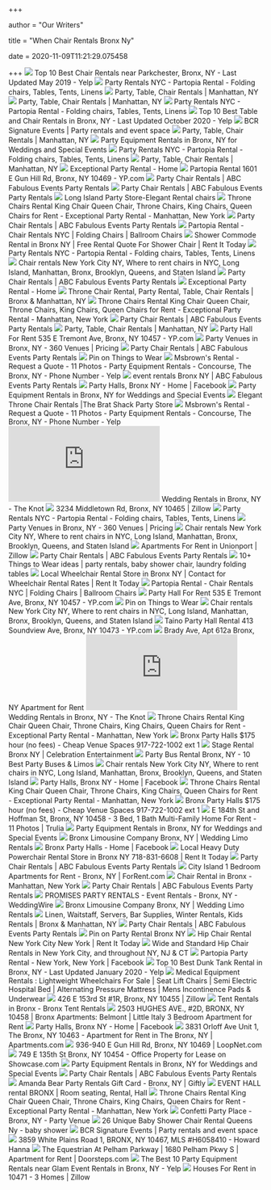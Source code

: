 +++
        
author = "Our Writers"
        
title = "When Chair Rentals Bronx Ny"
        
date = 2020-11-09T11:21:29.075458
        
+++
[ ![](https://s3-media1.fl.yelpcdn.com/bphoto/1fxVcRnEMCjKLxlp6zuVeg/ls.jpg)](https://s3-media1.fl.yelpcdn.com/bphoto/1fxVcRnEMCjKLxlp6zuVeg/ls.jpg) Top 10 Best Chair Rentals near Parkchester, Bronx, NY - Last Updated May  2019 - Yelp
[ ![](https://partopiarental.com/wp-content/uploads/2019/04/table-slider-2.jpg)](https://partopiarental.com/wp-content/uploads/2019/04/table-slider-2.jpg) Party Rentals NYC - Partopia Rental - Folding chairs, Tables, Tents, Linens
[ ![](https://www.abbottspartyrental.com/image/118963988.jpg)](https://www.abbottspartyrental.com/image/118963988.jpg) Party, Table, Chair Rentals | Manhattan, NY
[ ![](https://www.abbottspartyrental.com/image/133005952.jpg)](https://www.abbottspartyrental.com/image/133005952.jpg) Party, Table, Chair Rentals | Manhattan, NY
[ ![](https://partopiarental.com/wp-content/uploads/2019/04/background-slider1.jpg)](https://partopiarental.com/wp-content/uploads/2019/04/background-slider1.jpg) Party Rentals NYC - Partopia Rental - Folding chairs, Tables, Tents, Linens
[ ![](https://s3-media0.fl.yelpcdn.com/bphoto/tWOjl-u_Me_eRrJIOHaugw/ls.jpg)](https://s3-media0.fl.yelpcdn.com/bphoto/tWOjl-u_Me_eRrJIOHaugw/ls.jpg) Top 10 Best Table and Chair Rentals in Bronx, NY - Last Updated October  2020 - Yelp
[ ![](http://bcrrental.com/home/wp-content/uploads/2015/05/header2.jpg)](http://bcrrental.com/home/wp-content/uploads/2015/05/header2.jpg) BCR Signature Events | Party rentals and event space
[ ![](https://www.abbottspartyrental.com/image/133005941.jpg)](https://www.abbottspartyrental.com/image/133005941.jpg) Party, Table, Chair Rentals | Manhattan, NY
[ ![](https://eventective-media.azureedge.net/2593520_md.jpg)](https://eventective-media.azureedge.net/2593520_md.jpg) Party Equipment Rentals in Bronx, NY for Weddings and Special Events
[ ![](https://partopiarental.com/wp-content/uploads/2020/01/silver-ballroom-white-cushion-min.jpg)](https://partopiarental.com/wp-content/uploads/2020/01/silver-ballroom-white-cushion-min.jpg) Party Rentals NYC - Partopia Rental - Folding chairs, Tables, Tents, Linens
[ ![](https://www.abbottspartyrental.com/image/133005943.png)](https://www.abbottspartyrental.com/image/133005943.png) Party, Table, Chair Rentals | Manhattan, NY
[ ![](http://nebula.wsimg.com/89bae322c59f702214407e6e14236931?AccessKeyId=C7245BFDD59D428517FB&disposition=0&alloworigin=1)](http://nebula.wsimg.com/89bae322c59f702214407e6e14236931?AccessKeyId=C7245BFDD59D428517FB&disposition=0&alloworigin=1) Exceptional Party Rental - Home
[ ![](https://i2.ypcdn.com/blob/8a84563e2a0c76377cce71364b70d5cd4a4ab189_400x260_crop.jpg)](https://i2.ypcdn.com/blob/8a84563e2a0c76377cce71364b70d5cd4a4ab189_400x260_crop.jpg) Partopia Rental 1601 E Gun Hill Rd, Bronx, NY 10469 - YP.com
[ ![](https://www.abcfabulousevents.com/wp-content/uploads/2018/02/white-plastic-folding-chair.jpg)](https://www.abcfabulousevents.com/wp-content/uploads/2018/02/white-plastic-folding-chair.jpg) Party Chair Rentals | ABC Fabulous Events Party Rentals
[ ![](https://www.abcfabulousevents.com/wp-content/uploads/2018/02/white-chiavari-ballroom-chair.jpg)](https://www.abcfabulousevents.com/wp-content/uploads/2018/02/white-chiavari-ballroom-chair.jpg) Party Chair Rentals | ABC Fabulous Events Party Rentals
[ ![](https://thebratshack.com/wp-content/uploads/2016/06/pinkyprincesschair.jpg)](https://thebratshack.com/wp-content/uploads/2016/06/pinkyprincesschair.jpg) Long Island Party Store-Elegant Rental chairs
[ ![](http://nebula.wsimg.com/2d0f3618e9cf2e880f9d269b18b4ae89?AccessKeyId=C7245BFDD59D428517FB&disposition=0&alloworigin=1)](http://nebula.wsimg.com/2d0f3618e9cf2e880f9d269b18b4ae89?AccessKeyId=C7245BFDD59D428517FB&disposition=0&alloworigin=1) Throne Chairs Rental King Chair Queen Chair, Throne Chairs, King Chairs,  Queen Chairs for Rent - Exceptional Party Rental - Manhattan, New York
[ ![](https://www.abcfabulousevents.com/wp-content/uploads/2018/03/Ghost-Chair-Lucite.png)](https://www.abcfabulousevents.com/wp-content/uploads/2018/03/Ghost-Chair-Lucite.png) Party Chair Rentals | ABC Fabulous Events Party Rentals
[ ![](https://partopiarental.com/wp-content/uploads/2019/04/Ghost.jpg)](https://partopiarental.com/wp-content/uploads/2019/04/Ghost.jpg) Partopia Rental - Chair Rentals NYC | Folding Chairs | Ballroom Chairs
[ ![](https://www.rentittoday.com/cmsAdmin/uploads/commode_012.jpg)](https://www.rentittoday.com/cmsAdmin/uploads/commode_012.jpg) Shower Commode Rental in Bronx NY | Free Rental Quote For Shower Chair |  Rent It Today
[ ![](https://partopiarental.com/wp-content/uploads/2019/04/gold-ballroom.jpg)](https://partopiarental.com/wp-content/uploads/2019/04/gold-ballroom.jpg) Party Rentals NYC - Partopia Rental - Folding chairs, Tables, Tents, Linens
[ ![](https://cremerentals.com/itemimages/10t.jpg)](https://cremerentals.com/itemimages/10t.jpg) Chair rentals New York City NY, Where to rent chairs in NYC, Long Island,  Manhattan, Bronx, Brooklyn, Queens, and Staten Island
[ ![](https://www.abcfabulousevents.com/wp-content/uploads/2018/02/white-chiavari-barstool.jpg)](https://www.abcfabulousevents.com/wp-content/uploads/2018/02/white-chiavari-barstool.jpg) Party Chair Rentals | ABC Fabulous Events Party Rentals
[ ![](http://nebula.wsimg.com/b1e49232d2f3bba4c7384fe7d5f0bb04?AccessKeyId=C7245BFDD59D428517FB&disposition=0&alloworigin=1)](http://nebula.wsimg.com/b1e49232d2f3bba4c7384fe7d5f0bb04?AccessKeyId=C7245BFDD59D428517FB&disposition=0&alloworigin=1) Exceptional Party Rental - Home
[ ![](https://www.abbottspartyrental.com/image/135149693.jpg)](https://www.abbottspartyrental.com/image/135149693.jpg) Throne Chair Rental, Party Rental, Table, Chair Rentals | Bronx &  Manhattan, NY
[ ![](http://nebula.wsimg.com/ba8f175c9d9281deff9751282d2ef44d?AccessKeyId=C7245BFDD59D428517FB&disposition=0&alloworigin=1)](http://nebula.wsimg.com/ba8f175c9d9281deff9751282d2ef44d?AccessKeyId=C7245BFDD59D428517FB&disposition=0&alloworigin=1) Throne Chairs Rental King Chair Queen Chair, Throne Chairs, King Chairs,  Queen Chairs for Rent - Exceptional Party Rental - Manhattan, New York
[ ![](https://www.abcfabulousevents.com/wp-content/uploads/2018/02/black-chiavari-ballroom-chair.jpg)](https://www.abcfabulousevents.com/wp-content/uploads/2018/02/black-chiavari-ballroom-chair.jpg) Party Chair Rentals | ABC Fabulous Events Party Rentals
[ ![](https://www.abbottspartyrental.com/image/133005738.png)](https://www.abbottspartyrental.com/image/133005738.png) Party, Table, Chair Rentals | Manhattan, NY
[ ![](https://i2.ypcdn.com/blob/5d4bf380d951f70d4eaf4d44b9ec250de5fa2553)](https://i2.ypcdn.com/blob/5d4bf380d951f70d4eaf4d44b9ec250de5fa2553) Party Hall For Rent 535 E Tremont Ave, Bronx, NY 10457 - YP.com
[ ![](https://eventective-media.azureedge.net/2439660_md.jpg)](https://eventective-media.azureedge.net/2439660_md.jpg) Party Venues in Bronx, NY - 360 Venues | Pricing
[ ![](https://www.abcfabulousevents.com/wp-content/uploads/2018/02/white-resin-folding-chair.jpg)](https://www.abcfabulousevents.com/wp-content/uploads/2018/02/white-resin-folding-chair.jpg) Party Chair Rentals | ABC Fabulous Events Party Rentals
[ ![](https://i.pinimg.com/originals/36/98/58/36985842612c3ba731b96c007cd43190.jpg)](https://i.pinimg.com/originals/36/98/58/36985842612c3ba731b96c007cd43190.jpg) Pin on Things to Wear
[ ![](https://s3-media0.fl.yelpcdn.com/bphoto/5IsnwOIZSa2cm8PaCqjbQg/l.jpg)](https://s3-media0.fl.yelpcdn.com/bphoto/5IsnwOIZSa2cm8PaCqjbQg/l.jpg) Msbrown's Rental - Request a Quote - 11 Photos - Party Equipment Rentals -  Concourse, The Bronx, NY - Phone Number - Yelp
[ ![](https://www.abcfabulousevents.com/wp-content/uploads/2018/03/blog0015.jpg)](https://www.abcfabulousevents.com/wp-content/uploads/2018/03/blog0015.jpg) event rentals Bronx NY | ABC Fabulous Events Party Rentals
[ ![](https://lookaside.fbsbx.com/lookaside/crawler/media/?media_id=690846917619432)](https://lookaside.fbsbx.com/lookaside/crawler/media/?media_id=690846917619432) Party Halls, Bronx NY - Home | Facebook
[ ![](https://eventective-media.azureedge.net/2642433_md.jpg)](https://eventective-media.azureedge.net/2642433_md.jpg) Party Equipment Rentals in Bronx, NY for Weddings and Special Events
[ ![](https://thebratshack.com/wp-content/uploads/2015/12/thronechairsm.jpg)](https://thebratshack.com/wp-content/uploads/2015/12/thronechairsm.jpg) Elegant Throne Chair Rentals |The Brat Shack Party Store
[ ![](https://s3-media0.fl.yelpcdn.com/bphoto/hKQnoidRFpny4tp7kuXtuw/ls.jpg)](https://s3-media0.fl.yelpcdn.com/bphoto/hKQnoidRFpny4tp7kuXtuw/ls.jpg) Msbrown's Rental - Request a Quote - 11 Photos - Party Equipment Rentals -  Concourse, The Bronx, NY - Phone Number - Yelp
[ ![](https://media-api.xogrp.com/images/4d65e901-ee0c-4a04-9c82-3b4e8e002835~rs_400.h)](https://media-api.xogrp.com/images/4d65e901-ee0c-4a04-9c82-3b4e8e002835~rs_400.h) Wedding Rentals in Bronx, NY - The Knot
[ ![](https://photos.zillowstatic.com/fp/c0ce32720c4d794e1c58bf336993635a-cc_ft_1536.jpg)](https://photos.zillowstatic.com/fp/c0ce32720c4d794e1c58bf336993635a-cc_ft_1536.jpg) 3234 Middletown Rd, Bronx, NY 10465 | Zillow
[ ![](https://partopiarental.com/wp-content/uploads/2019/06/DZ-OLUS-Partopia-Rental-LLC-logo-final.jpg)](https://partopiarental.com/wp-content/uploads/2019/06/DZ-OLUS-Partopia-Rental-LLC-logo-final.jpg) Party Rentals NYC - Partopia Rental - Folding chairs, Tables, Tents, Linens
[ ![](https://eventective-media.azureedge.net/2439652_md.jpg)](https://eventective-media.azureedge.net/2439652_md.jpg) Party Venues in Bronx, NY - 360 Venues | Pricing
[ ![](https://cremerentals.com/itemimages/11t.jpg)](https://cremerentals.com/itemimages/11t.jpg) Chair rentals New York City NY, Where to rent chairs in NYC, Long Island,  Manhattan, Bronx, Brooklyn, Queens, and Staten Island
[ ![](https://photos.zillowstatic.com/fp/4606a7946d68d1f85854047316dfaba0-p_e.jpg)](https://photos.zillowstatic.com/fp/4606a7946d68d1f85854047316dfaba0-p_e.jpg) Apartments For Rent in Unionport | Zillow
[ ![](https://www.abcfabulousevents.com/wp-content/uploads/2018/02/black-resin-folding-chair.jpg)](https://www.abcfabulousevents.com/wp-content/uploads/2018/02/black-resin-folding-chair.jpg) Party Chair Rentals | ABC Fabulous Events Party Rentals
[ ![](https://i.pinimg.com/236x/f0/e0/1d/f0e01d24638e2551cbba455214dc31cd--castle-party-wedding-outdoor-ceremony.jpg)](https://i.pinimg.com/236x/f0/e0/1d/f0e01d24638e2551cbba455214dc31cd--castle-party-wedding-outdoor-ceremony.jpg) 10+ Things to Wear ideas | party rentals, baby shower chair, laundry  folding tables
[ ![](https://www.rentittoday.com/cmsAdmin/uploads/thumb/standardmanualwheelchair_003.jpg)](https://www.rentittoday.com/cmsAdmin/uploads/thumb/standardmanualwheelchair_003.jpg) Local Wheelchair Rental Store in Bronx NY | Contact for Wheelchair Rental  Rates | Rent It Today
[ ![](https://partopiarental.com/wp-content/uploads/2019/04/gold-leather-throne.jpg)](https://partopiarental.com/wp-content/uploads/2019/04/gold-leather-throne.jpg) Partopia Rental - Chair Rentals NYC | Folding Chairs | Ballroom Chairs
[ ![](https://i2.ypcdn.com/blob/4f114ba4517057b8e1a6f3a49d7972e497cdf090_240x125_crop.jpg)](https://i2.ypcdn.com/blob/4f114ba4517057b8e1a6f3a49d7972e497cdf090_240x125_crop.jpg) Party Hall For Rent 535 E Tremont Ave, Bronx, NY 10457 - YP.com
[ ![](https://i.pinimg.com/originals/a0/4d/44/a04d442562dd8a1c7226cd6e4476ada8.jpg)](https://i.pinimg.com/originals/a0/4d/44/a04d442562dd8a1c7226cd6e4476ada8.jpg) Pin on Things to Wear
[ ![](https://cremerentals.com/itemimages/14t.jpg)](https://cremerentals.com/itemimages/14t.jpg) Chair rentals New York City NY, Where to rent chairs in NYC, Long Island,  Manhattan, Bronx, Brooklyn, Queens, and Staten Island
[ ![](https://i1.ypcdn.com/blob/f385a3cbd02b34b62a4e01e870999bc6a3c3dc28_400x260_crop.jpg)](https://i1.ypcdn.com/blob/f385a3cbd02b34b62a4e01e870999bc6a3c3dc28_400x260_crop.jpg) Taino Party Hall Rental 413 Soundview Ave, Bronx, NY 10473 - YP.com
[ ![](https://d2cc5bro5bu049.cloudfront.net/90021/35580910/large.jpg)](https://d2cc5bro5bu049.cloudfront.net/90021/35580910/large.jpg) Brady Ave, Apt 612a Bronx, NY Apartment for Rent
[ ![](https://media-api.xogrp.com/images/d4996c6a-31eb-4c0b-86fb-a6c988b6dcbe~rs_400.h)](https://media-api.xogrp.com/images/d4996c6a-31eb-4c0b-86fb-a6c988b6dcbe~rs_400.h) Wedding Rentals in Bronx, NY - The Knot
[ ![](http://nebula.wsimg.com/fb90da8591c5f03606abde0bebe7a181?AccessKeyId=C7245BFDD59D428517FB&disposition=0&alloworigin=1)](http://nebula.wsimg.com/fb90da8591c5f03606abde0bebe7a181?AccessKeyId=C7245BFDD59D428517FB&disposition=0&alloworigin=1) Throne Chairs Rental King Chair Queen Chair, Throne Chairs, King Chairs,  Queen Chairs for Rent - Exceptional Party Rental - Manhattan, New York
[ ![](http://www.bronxpartyhall.com/uploads/6/1/4/4/61443617/00s0s-hlvl94xoydo-600x450_2_orig.jpg)](http://www.bronxpartyhall.com/uploads/6/1/4/4/61443617/00s0s-hlvl94xoydo-600x450_2_orig.jpg) Bronx Party Halls $175 hour (no fees) - Cheap Venue Spaces 917-722-1002 ext  1
[ ![](https://celebrationentertainment.com/wp-content/uploads/2015/08/stage-rental.jpg)](https://celebrationentertainment.com/wp-content/uploads/2015/08/stage-rental.jpg) Stage Rental Bronx NY | Celebration Entertainment
[ ![](https://www.partybusesnewyork.net/wp-content/uploads/2016/06/party-bus-rental.jpeg)](https://www.partybusesnewyork.net/wp-content/uploads/2016/06/party-bus-rental.jpeg) Party Bus Rental Bronx, NY - 10 Best Party Buses & Limos
[ ![](https://cremerentals.com/itemimages/12t.jpg)](https://cremerentals.com/itemimages/12t.jpg) Chair rentals New York City NY, Where to rent chairs in NYC, Long Island,  Manhattan, Bronx, Brooklyn, Queens, and Staten Island
[ ![](https://lookaside.fbsbx.com/lookaside/crawler/media/?media_id=1663349140369200)](https://lookaside.fbsbx.com/lookaside/crawler/media/?media_id=1663349140369200) Party Halls, Bronx NY - Home | Facebook
[ ![](http://nebula.wsimg.com/cb37c1092a5162a8386523048c9bda4a?AccessKeyId=C7245BFDD59D428517FB&disposition=0&alloworigin=1)](http://nebula.wsimg.com/cb37c1092a5162a8386523048c9bda4a?AccessKeyId=C7245BFDD59D428517FB&disposition=0&alloworigin=1) Throne Chairs Rental King Chair Queen Chair, Throne Chairs, King Chairs,  Queen Chairs for Rent - Exceptional Party Rental - Manhattan, New York
[ ![](http://www.bronxpartyhall.com/uploads/6/1/4/4/61443617/01414-dvrzgpf0ceg-600x450_1_orig.jpg)](http://www.bronxpartyhall.com/uploads/6/1/4/4/61443617/01414-dvrzgpf0ceg-600x450_1_orig.jpg) Bronx Party Halls $175 hour (no fees) - Cheap Venue Spaces 917-722-1002 ext  1
[ ![](https://static.trulia-cdn.com/pictures/thumbs_6/ps.116/2/7/5/f/picture-uh=baa2176ad1ef5f449ebf944ceef3cdd-ps=275f29bdf32cd953e3b878b101b1dd6.jpg)](https://static.trulia-cdn.com/pictures/thumbs_6/ps.116/2/7/5/f/picture-uh=baa2176ad1ef5f449ebf944ceef3cdd-ps=275f29bdf32cd953e3b878b101b1dd6.jpg) E 184th St and Hoffman St, Bronx, NY 10458 - 3 Bed, 1 Bath Multi-Family  Home For Rent - 11 Photos | Trulia
[ ![](https://eventective-media.azureedge.net/1830759_md.jpg)](https://eventective-media.azureedge.net/1830759_md.jpg) Party Equipment Rentals in Bronx, NY for Weddings and Special Events
[ ![](https://silverstartransportation.com/wp-content/uploads/2019/06/shutterstock_622128659.jpg)](https://silverstartransportation.com/wp-content/uploads/2019/06/shutterstock_622128659.jpg) Bronx Limousine Company Bronx, NY | Wedding Limo Rentals
[ ![](https://lookaside.fbsbx.com/lookaside/crawler/media/?media_id=1920178534918454)](https://lookaside.fbsbx.com/lookaside/crawler/media/?media_id=1920178534918454) Bronx Party Halls - Home | Facebook
[ ![](https://www.rentittoday.com/cmsAdmin/uploads/thumb/hdpoweredwheelchairrental_003.jpg)](https://www.rentittoday.com/cmsAdmin/uploads/thumb/hdpoweredwheelchairrental_003.jpg) Local Heavy Duty Powerchair Rental Store in Bronx NY 718-831-6608 | Rent It  Today
[ ![](https://www.abcfabulousevents.com/wp-content/uploads/2020/09/Silver-Infinite-Chair-with-Cream-Cushion.jpg)](https://www.abcfabulousevents.com/wp-content/uploads/2020/09/Silver-Infinite-Chair-with-Cream-Cushion.jpg) Party Chair Rentals | ABC Fabulous Events Party Rentals
[ ![](https://images1.forrent.com/i2/HL-Z0-71-vFsR8H_sFLMIElx1u_187Xhvji_a7LNXeM/117/image.jpg)](https://images1.forrent.com/i2/HL-Z0-71-vFsR8H_sFLMIElx1u_187Xhvji_a7LNXeM/117/image.jpg) City Island 1 Bedroom Apartments for Rent - Bronx, NY | ForRent.com
[ ![](http://nebula.wsimg.com/fefa286fa56f97d26674aa5ab8b443c2?AccessKeyId=C7245BFDD59D428517FB&disposition=0&alloworigin=1)](http://nebula.wsimg.com/fefa286fa56f97d26674aa5ab8b443c2?AccessKeyId=C7245BFDD59D428517FB&disposition=0&alloworigin=1) Chair Rental in Bronx - Manhattan, New York
[ ![](https://www.abcfabulousevents.com/wp-content/uploads/2019/07/White-Washed-Distressed-Farm-Chair.jpg)](https://www.abcfabulousevents.com/wp-content/uploads/2019/07/White-Washed-Distressed-Farm-Chair.jpg) Party Chair Rentals | ABC Fabulous Events Party Rentals
[ ![](https://cdn0.weddingwire.com/emp/fotos/6/9/6/4/8/7/1442699823284-whitefoldingchaircover.131201455large.jpg)](https://cdn0.weddingwire.com/emp/fotos/6/9/6/4/8/7/1442699823284-whitefoldingchaircover.131201455large.jpg) PROMISES PARTY RENTALS - Event Rentals - Bronx, NY - WeddingWire
[ ![](https://silverstartransportation.com/wp-content/uploads/2019/06/o-3.jpg)](https://silverstartransportation.com/wp-content/uploads/2019/06/o-3.jpg) Bronx Limousine Company Bronx, NY | Wedding Limo Rentals
[ ![](https://www.abbottspartyrental.com/image/133005975.jpg)](https://www.abbottspartyrental.com/image/133005975.jpg) Linen, Waitstaff, Servers, Bar Supplies, Winter Rentals, Kids Rentals |  Bronx & Manhattan, NY
[ ![](https://www.abcfabulousevents.com/wp-content/uploads/2018/02/thum-gold-chiavari-ballroom-chair.jpg)](https://www.abcfabulousevents.com/wp-content/uploads/2018/02/thum-gold-chiavari-ballroom-chair.jpg) Party Chair Rentals | ABC Fabulous Events Party Rentals
[ ![](https://i.pinimg.com/originals/a4/a5/08/a4a508d2de8b958cb0d090016266f5ce.jpg)](https://i.pinimg.com/originals/a4/a5/08/a4a508d2de8b958cb0d090016266f5ce.jpg) Pin on Party Rental Bronx NY
[ ![](https://www.rentittoday.com/cmsAdmin/uploads/thumb/hip-chair_011.jpg)](https://www.rentittoday.com/cmsAdmin/uploads/thumb/hip-chair_011.jpg) Hip Chair Rental New York City New York | Rent It Today
[ ![](https://homepromedical.com/cart/images/rentals/HipChairRental_SimpleHD_Vertical.png)](https://homepromedical.com/cart/images/rentals/HipChairRental_SimpleHD_Vertical.png) Wide and Standard Hip Chair Rentals in New York City, and throughout NY, NJ  & CT
[ ![](https://lookaside.fbsbx.com/lookaside/crawler/media/?media_id=178037922250033)](https://lookaside.fbsbx.com/lookaside/crawler/media/?media_id=178037922250033) Partopia Party Rental - New York, New York | Facebook
[ ![](https://s3-media0.fl.yelpcdn.com/bphoto/z-EG9iOE0dLEHl-wNEal0Q/ls.jpg)](https://s3-media0.fl.yelpcdn.com/bphoto/z-EG9iOE0dLEHl-wNEal0Q/ls.jpg) Top 10 Best Dunk Tank Rental in Bronx, NY - Last Updated January 2020 - Yelp
[ ![](https://homepromedical.com/cart/images/rentals/GeriChairRental.jpg)](https://homepromedical.com/cart/images/rentals/GeriChairRental.jpg) Medical Equipment Rentals : Lightweight Wheelchairs For Sale | Seat Lift  Chairs | Semi Electric Hospital Bed | Alternating Pressure Mattress | Mens  Incontinence Pads & Underwear
[ ![](https://photos.zillowstatic.com/fp/e10d63f2f9cf5e2ea8503fea53c5f7d9-cc_ft_1536.jpg)](https://photos.zillowstatic.com/fp/e10d63f2f9cf5e2ea8503fea53c5f7d9-cc_ft_1536.jpg) 426 E 153rd St #1R, Bronx, NY 10455 | Zillow
[ ![](https://www.funnewyork.com/uploads/files/2012/03/atlas-party-rentals-tent-rental-ny.jpg)](https://www.funnewyork.com/uploads/files/2012/03/atlas-party-rentals-tent-rental-ny.jpg) Tent Rentals in Bronx - Bronx Tent Rentals
[ ![](https://images.realty.mx/0869a9283df1d949c5c529286716e5ae/images/assets/3018_18120.jpg)](https://images.realty.mx/0869a9283df1d949c5c529286716e5ae/images/assets/3018_18120.jpg) 2503 HUGHES AVE., #2D, BRONX, NY 10458 | Bronx Apartments: Belmont | Little  Italy 3 Bedroom Apartment for Rent
[ ![](https://lookaside.fbsbx.com/lookaside/crawler/media/?media_id=1665721040132010)](https://lookaside.fbsbx.com/lookaside/crawler/media/?media_id=1665721040132010) Party Halls, Bronx NY - Home | Facebook
[ ![](https://images1.apartments.com/i2/j-PU0lnf93cwqL0tlxsJUul0A3uSib171vuxa9S4isI/111/3831-orloff-ave-unit-1-the-bronx-ny-primary-photo.jpg)](https://images1.apartments.com/i2/j-PU0lnf93cwqL0tlxsJUul0A3uSib171vuxa9S4isI/111/3831-orloff-ave-unit-1-the-bronx-ny-primary-photo.jpg) 3831 Orloff Ave Unit 1, The Bronx, NY 10463 - Apartment for Rent in The  Bronx, NY | Apartments.com
[ ![](https://images1.loopnet.com/i2/pnv5e4DNNY1dnDU-h9mwlIM7wQWJUKKLu0V8zsprQ5I/112/image.jpg)](https://images1.loopnet.com/i2/pnv5e4DNNY1dnDU-h9mwlIM7wQWJUKKLu0V8zsprQ5I/112/image.jpg) 936-940 E Gun Hill Rd, Bronx, NY 10469 | LoopNet.com
[ ![](https://images1.showcase.com/i2/ZbJAFgKVp-0MFw1ZgyryPVwATVB4UFg9-hfbcKb9de8/116/image.jpg)](https://images1.showcase.com/i2/ZbJAFgKVp-0MFw1ZgyryPVwATVB4UFg9-hfbcKb9de8/116/image.jpg) 749 E 135th St Bronx, NY 10454 - Office Property for Lease on Showcase.com
[ ![](https://eventective-media.azureedge.net/2377086_md.jpg)](https://eventective-media.azureedge.net/2377086_md.jpg) Party Equipment Rentals in Bronx, NY for Weddings and Special Events
[ ![](https://www.abcfabulousevents.com/wp-content/uploads/2018/03/Ghost-Chair-Smoke.jpg)](https://www.abcfabulousevents.com/wp-content/uploads/2018/03/Ghost-Chair-Smoke.jpg) Party Chair Rentals | ABC Fabulous Events Party Rentals
[ ![](https://s3-media4.fl.yelpcdn.com/bphoto/ZKAN_1u4vvnPvtRyN358Hw/o.jpg)](https://s3-media4.fl.yelpcdn.com/bphoto/ZKAN_1u4vvnPvtRyN358Hw/o.jpg) Amanda Bear Party Rentals Gift Card - Bronx, NY | Giftly
[ ![](https://i.pinimg.com/originals/e0/80/ff/e080ff0c9422a6e89834e30a1f55a98b.jpg)](https://i.pinimg.com/originals/e0/80/ff/e080ff0c9422a6e89834e30a1f55a98b.jpg) EVENT HALL rental BRONX | Room seating, Rental, Hall
[ ![](http://nebula.wsimg.com/53bb98290323aa2d78f5c8891e69469f?AccessKeyId=C7245BFDD59D428517FB&disposition=0&alloworigin=1)](http://nebula.wsimg.com/53bb98290323aa2d78f5c8891e69469f?AccessKeyId=C7245BFDD59D428517FB&disposition=0&alloworigin=1) Throne Chairs Rental King Chair Queen Chair, Throne Chairs, King Chairs,  Queen Chairs for Rent - Exceptional Party Rental - Manhattan, New York
[ ![](https://eventective-media.azureedge.net/1340419.jpg)](https://eventective-media.azureedge.net/1340419.jpg) Confetti Party Place - Bronx, NY - Party Venue
[ ![](https://i.pinimg.com/736x/32/68/35/32683584e8ffa2d16d29ca5e162642b1--shower-chair-sweet-.jpg)](https://i.pinimg.com/736x/32/68/35/32683584e8ffa2d16d29ca5e162642b1--shower-chair-sweet-.jpg) 26 Unique Baby Shower Chair Rental Queens Ny - baby shower
[ ![](http://bcrrental.com/home/wp-content/uploads/2015/09/header3.jpg)](http://bcrrental.com/home/wp-content/uploads/2015/09/header3.jpg) BCR Signature Events | Party rentals and event space
[ ![](https://images.marketleader.com/houseimages/MLSLI/410/f_H6058410.jpg)](https://images.marketleader.com/houseimages/MLSLI/410/f_H6058410.jpg) 3859 White Plains Road 1, BRONX, NY 10467, MLS #H6058410 - Howard Hanna
[ ![](https://doorsteps-ar.rdcpix.com/19f78a99a4c634f82c461e1de2c7941fc-f4036095251o.jpg)](https://doorsteps-ar.rdcpix.com/19f78a99a4c634f82c461e1de2c7941fc-f4036095251o.jpg) The Equestrian At Pelham Parkway | 1680 Pelham Pkwy S | Apartment for Rent  | Doorsteps.com
[ ![](https://s3-media4.fl.yelpcdn.com/bphoto/kvsUlHFJm64uF9LAlxgBKw/ls.jpg)](https://s3-media4.fl.yelpcdn.com/bphoto/kvsUlHFJm64uF9LAlxgBKw/ls.jpg) The Best 10 Party Equipment Rentals near Glam Event Rentals in Bronx, NY -  Yelp
[ ![](https://photos.zillowstatic.com/p_e/ISr9got6wy94bv0000000000.jpg)](https://photos.zillowstatic.com/p_e/ISr9got6wy94bv0000000000.jpg) Houses For Rent in 10471 - 3 Homes | Zillow
